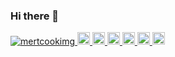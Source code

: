 ### Hi there 👋

<p align="left"> 
  <a href="https://github.com/mertcookimg/mertcookimg/">
    <img src="https://komarev.com/ghpvc/?username=mertcookimg" alt="mertcookimg" />
  </a>
  <a href="http://twitter.com/MeRTcooking">
    <img height="20" src="https://img.shields.io/twitter/follow/MeRTcooking?label=Twitter&logo=twitter&style=flat" />
  </a>
  <a href="https://github.com/mertcookimg">
    <img height="20" src="https://img.shields.io/github/followers/mertcookimg?label=follow&logo=github&style=flat" />
  </a>
  <a href="http://qiita.com/MeRT">
    <img height="20" src="https://qiita-badge.apiapi.app/s/MeRT/posts.svg" />
  </a>  
  <a href="http://qiita.com/MeRT">
    <img height="20" src="https://qiita-badge.apiapi.app/s/MeRT/contributions.svg" />
  </a>
  <a href="https://youtube.com/channel/UCLGjR0yRSIxDb_l135V4mnQ">
    <img height="20" src="https://img.shields.io/youtube/channel/subscribers/UCLGjR0yRSIxDb_l135V4mnQ?style=social" />
  </a>
  <a href="https://youtube.com/channel/UCLGjR0yRSIxDb_l135V4mnQ">
    <img height="20" src="https://img.shields.io/youtube/channel/views/UCLGjR0yRSIxDb_l135V4mnQ?style=social" />
  </a>
</p>
